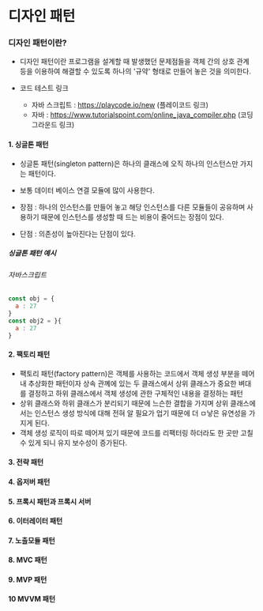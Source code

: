 # 디자인 패턴

### 디자인 패턴이란?
- 디자인 패턴이란 프로그램을 설계할 때 발생했던 문제점들을 객체 간의 상호 관계 등을 이용하여 해결할 수 있도록 하나의 '규약' 형태로 만들어 놓은 것을 의미한다. 

- 코드 테스트 링크
  - 자바 스크립트 : https://playcode.io/new (플레이코드 링크)
  - 자바 : https://www.tutorialspoint.com/online_java_compiler.php (코딩그라운드 링크)

#### 1. 싱글톤 패턴
- 싱글톤 패턴(singleton pattern)은 하나의 클래스에 오직 하나의 인스턴스만 가지는 패턴이다. 
- 보통 데이터 베이스 연결 모듈에 많이 사용한다. 

- 장점 : 하나의 인스턴스를 만들어 놓고 해당 인스턴스를 다른 모듈들이 공유하며 사용하기 때문에 인스턴스를 생성할 때 드는 비용이 줄어드는 장점이 있다.
- 단점 : 의존성이 높아진다는 단점이 있다.

##### 싱글톤 패턴 예시
###### 자바스크립트
``` javascript
const obj = {
  a : 27
}
const obj2 = }{
  a : 27
}
```

#### 2. 팩토리 패턴
- 팩토리 패턴(factory pattern)은 객체를 사용하는 코드에서 객체 생성 부분을 떼어내 추상화한 패턴이자 상속 관꼐에 있는 두 클래스에서 상위 클래스가 중요한 벼대를 결정하고 하위 클래스에서 객체 생성에 관한 구체적인 내용을 결정하는 패턴
- 상위 클래스와 하위 클래스가 분리되기 때문에 느슨한 결합을 가지며 상위 클래스에서는 인스턴스 생성 방식에 대해 전혀 알 필요가 업기 때문에 더 ㅁ낳은 유연성을 가지게 된다. 
- 객체 생성 로직이 따로 떼어져 있기 때문에 코드를 리팩터링 하더라도 한 곳만 고칠 수 있게 되니 유지 보수성이 증가된다. 
#### 3. 전략 패턴
#### 4. 옵저버 패턴
#### 5. 프록시 패턴과 프록시 서버
#### 6. 이터레이터 패턴
#### 7. 노출모듈 패턴
#### 8. MVC 패턴 
#### 9. MVP 패턴
#### 10 MVVM 패턴

